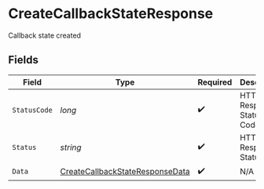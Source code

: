 # CreateCallbackStateResponse

Callback state created


## Fields

| Field                                                                                         | Type                                                                                          | Required                                                                                      | Description                                                                                   | Example                                                                                       |
| --------------------------------------------------------------------------------------------- | --------------------------------------------------------------------------------------------- | --------------------------------------------------------------------------------------------- | --------------------------------------------------------------------------------------------- | --------------------------------------------------------------------------------------------- |
| `StatusCode`                                                                                  | *long*                                                                                        | :heavy_check_mark:                                                                            | HTTP Response Status Code                                                                     | 200                                                                                           |
| `Status`                                                                                      | *string*                                                                                      | :heavy_check_mark:                                                                            | HTTP Response Status                                                                          | OK                                                                                            |
| `Data`                                                                                        | [CreateCallbackStateResponseData](../../Models/Components/CreateCallbackStateResponseData.md) | :heavy_check_mark:                                                                            | N/A                                                                                           |                                                                                               |